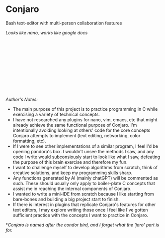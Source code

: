 # Conjaro
Bash text-editor with multi-person collaboration features

*Looks like nano, works like google docs*






<br><br><br><br><br><br>
---
*Author's Notes:*
- The main purpose of this project is to practice programming in C while exercising a variety of technical concepts.
- I have not researched any plugins for nano, vim, emacs, etc that might already achieve the same functional purpose of Conjaro. I'm intentionally avoiding looking at others' code for the core concepts Conjaro attempts to implement (text editing, networking, color formatting, etc).
- If I were to see other implementations of a similar program, I feel I'd be opening pandora's box. I wouldn't unsee the methods I saw, and any code I write would subconsiously start to look like what I saw, defeating the purpose of this brain exercise and therefore my fun.
- I want to challenge myself to develop algorithms from scratch, think of creative solutions, and keep my programming skills sharp.
- Any functions generated by AI (mainly chatGPT) will be commented as such. These should usually only apply to boiler-plate C concepts that assist me in reaching the internal components of Conjaro.
- I wanted to write a mini-IDE from scratch because I like starting from bare-bones and building a big project start to finish.
- If there is interest in plugins that replicate Conjaro's features for other text editors, I may explore writing those once I feel like I've gotten sufficient practice with the concepts I want to practice in Conjaro.

**Conjaro is named after the condor bird, and I forget what the 'jaro' part is for.*
